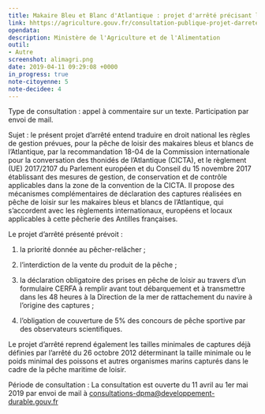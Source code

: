```yaml
---
title: Makaire Bleu et Blanc d'Atlantique : projet d'arrêté précisant les conditions d'exercice de la pêche de loisir
link: hhttps://agriculture.gouv.fr/consultation-publique-projet-darrete-encadrant-la-peche-de-loisir-des-makaires-bleus-et-blancs-de
opendata: 
description: Ministère de l'Agriculture et de l'Alimentation
outil:
- Autre
screenshot: alimagri.png
date: 2019-04-11 09:29:08 +0000
in_progress: true
note-citoyenne: 5
note-decidee: 4
---
```


Type de consultation : appel à commentaire sur un texte.
Participation par envoi de mail.

Sujet : le présent projet d’arrêté entend traduire en droit national les règles de gestion prévues, pour la pêche de loisir des makaires bleus et blancs de l’Atlantique, par la recommandation 18-04 de la Commission internationale pour la conversation des thonidés de l’Atlantique (CICTA), et le règlement (UE) 2017/2107 du Parlement européen et du Conseil du 15 novembre 2017 établissant des mesures de gestion, de conservation et de contrôle applicables dans la zone de la convention de la CICTA.
Il propose des mécanismes complémentaires de déclaration des captures réalisées en pêche de loisir sur les makaires bleus et blancs de l’Atlantique, qui s’accordent avec les règlements internationaux, européens et locaux applicables à cette pêcherie des Antilles françaises.

Le projet d’arrêté présenté prévoit :

1. la priorité donnée au pêcher-relâcher ;

2. l’interdiction de la vente du produit de la pêche ;

3. la déclaration obligatoire des prises en pêche de loisir au travers d’un formulaire CERFA à remplir avant tout débarquement et à transmettre dans les 48 heures à la Direction de la mer de rattachement du navire à l’origine des captures ;

4. l’obligation de couverture de 5% des concours de pêche sportive par des observateurs scientifiques.

Le projet d’arrêté reprend également les tailles minimales de captures déjà définies par l’arrêté du 26 octobre 2012 déterminant la taille minimale ou le poids minimal des poissons et autres organismes marins capturés dans le cadre de la pêche maritime de loisir.

Période de consultation : La consultation est ouverte du 11 avril au 1er mai 2019 par envoi de mail à consultations-dpma@developpement-durable.gouv.fr